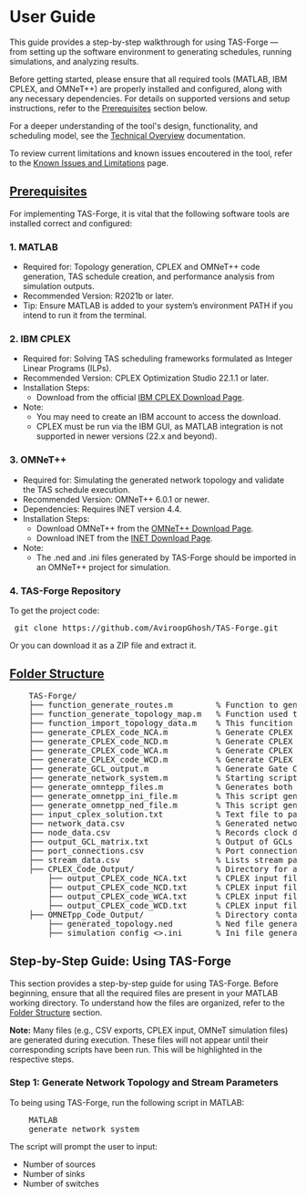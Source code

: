 # User Guide
This guide provides a step-by-step walkthrough for using TAS-Forge — from setting up the software environment to generating schedules, running simulations, and analyzing results.

Before getting started, please ensure that all required tools (MATLAB, IBM CPLEX, and OMNeT++) are properly installed and configured, along with any necessary dependencies. For details on supported versions and setup instructions, refer to the [Prerequisites](#prerequisites) section below.

For a deeper understanding of the tool's design, functionality, and scheduling model, see the [Technical Overview](Technical_Overview.md) documentation.

To review current limitations and known issues encoutered in the tool, refer to the [Known Issues and Limitations](Issues_and_Limitations.md) page.

## [Prerequisites](#prerequisites)
For implementing TAS-Forge, it is vital that the following software tools are installed correct and configured:

### 1. MATLAB
- Required for: Topology generation, CPLEX and OMNeT++ code generation, TAS schedule creation, and performance analysis from simulation outputs.
- Recommended Version: R2021b or later.
- Tip: Ensure MATLAB is added to your system’s environment PATH if you intend to run it from the terminal.

### 2. IBM CPLEX
- Required for: Solving TAS scheduling frameworks formulated as Integer Linear Programs (ILPs).
- Recommended Version: CPLEX Optimization Studio 22.1.1 or later.
- Installation Steps:
    - Download from the official [IBM CPLEX Download Page](https://www.ibm.com/support/pages/downloading-ibm-ilog-cplex-optimization-studio-2211).
- Note:
    - You may need to create an IBM account to access the download.
    - CPLEX must be run via the IBM GUI, as MATLAB integration is not supported in newer versions (22.x and beyond).

### 3. OMNeT++ 
- Required for: Simulating the generated network topology and validate the TAS schedule execution.
- Recommended Version: OMNeT++ 6.0.1 or newer.
- Dependencies: Requires INET version 4.4.
- Installation Steps:
    - Download OMNeT++ from the [OMNeT++ Download Page](https://omnetpp.org/download/).
    - Download INET from the [INET Download Page](https://inet.omnetpp.org/2022-05-16-INET-4.4.0-released.html).
- Note:
    - The .ned and .ini files generated by TAS-Forge should be imported in an OMNeT++ project for simulation. 

### 4. TAS-Forge Repository
To get the project code:

<pre> git clone https://github.com/AviroopGhosh/TAS-Forge.git </pre>

Or you can download it as a ZIP file and extract it. 

## [Folder Structure](#folder_structure)

<pre>
    TAS-Forge/
    ├── function_generate_routes.m         % Function to generate pair of sources and sinks to form routes
    ├── function_generate_topology_map.m   % Function used to generate the topology map incl. source and destination ports
    ├── function_import_topology_data.m    % This funcition is used to import the topology-related data  
    ├── generate_CPLEX_code_NCA.m          % Generate CPLEX input files based on Network-Derived Clock Drift Adustment (NCD) scheduling framework
    ├── generate_CPLEX_code_NCD.m          % Generate CPLEX input files based on Network-Derived Clock Drift Delay (NCD) scheduling framework
    ├── generate_CPLEX_code_WCA.m          % Generate CPLEX input files based on Worst-case Adjustment (WCA) scheduling framework
    ├── generate_CPLEX_code_WCD.m          % Generate CPLEX input files based on Worst-case Delay (WCD) scheduling framework
    ├── generate_GCL_output.m              % Generate Gate Control Lists (GCLs) based on the scheduling framework selected    
    ├── generate_network_system.m          % Starting script used to generate the network topology, routes and stream parameters
    ├── generate_omntepp_files.m           % Generates both NED and INI files for OMNeT++ simulation
    ├── generate_omnetpp_ini_file.m        % This script generates the INI file for simulation
    ├── generate_omnetpp_ned_file.m        % This script generates the NED file to load into OMNeT++ 
    ├── input_cplex_solution.txt           % Text file to paste solution generated by CPLEX
    ├── network_data.csv                   % Generated network data for scheduling (created by running generate_network_systems.m)
    ├── node_data.csv                      % Records clock drift values for nodes (created by running generate_network_systems.m)
    ├── output_GCL_matrix.txt              % Output of GCLs of all relevant egress ports (created by running generate_GCL_output.m)
    ├── port_connections.csv               % Port connection list of all devices to neighbouring nodes (created by running generate_network_systems.m)
    ├── stream_data.csv                    % Lists stream parameters incl. routes, periodicity, etc. (created by running generate_network_systems.m)
    ├── CPLEX_Code_Output/                 % Directory for all CPLEX model output files (created by running generate_network_systems.m)
        ├── output_CPLEX_code_NCA.txt      % CPLEX input file for NCA scheduling method (created by running generate_CPLEX_code_NCA.m)          
        ├── output_CPLEX_code_NCD.txt      % CPLEX input file for NCD scheduling method (created by running generate_CPLEX_code_NCD.m)  
        ├── output_CPLEX_code_WCA.txt      % CPLEX input file for WCA scheduling method (created by running generate_CPLEX_code_WCA.m)  
        ├── output_CPLEX_code_WCD.txt      % CPLEX input file for WCD scheduling method (created by running generate_CPLEX_code_WCD.m) 
    ├── OMNETpp_Code_Output/               % Directory containing the ini and ned files (created by running generate_omnetpp_files.m)
        ├── generated_topology.ned         % Ned file generated
        ├── simulation_config_<>.ini       % Ini file generated based on scheduler type  
</pre>

## Step-by-Step Guide: Using TAS-Forge
This section provides a step-by-step guide for using TAS-Forge. Before beginning, ensure that all the required files are present in your MATLAB working directory. To understand how the files are organized, refer to the [Folder Structure](#folder_structure) section. 

**Note:** Many files (e.g., CSV exports, CPLEX input, OMNeT simulation files) are generated during execution. These files will not appear until their corresponding scripts have been run. This will be highlighted in the respective steps. 

### Step 1: Generate Network Topology and Stream Parameters
To being using TAS-Forge, run the following script in MATLAB:

<pre>
    MATLAB
    generate_network_system
</pre>

The script will prompt the user to input:
- Number of sources
- Number of sinks
- Number of switches





